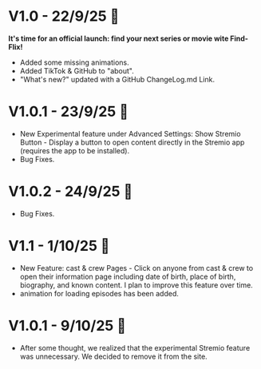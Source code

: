 # V1.0 - 22/9/25 📆
**It's time for an official launch: find your next series or movie wite Find-Flix!**
- Added some missing animations.
- Added TikTok & GitHub to "about".
- "What's new?" updated with a GitHub ChangeLog.md Link.
# V1.0.1 - 23/9/25 📅
- New Experimental feature under Advanced Settings: Show Stremio Button - Display a button to open content directly in the Stremio app (requires the app to be installed).
- Bug Fixes.
# V1.0.2 - 24/9/25 📅
- Bug Fixes.
# V1.1 - 1/10/25 📆
- New Feature: cast & crew Pages - Click on anyone from cast & crew to open their information page including date of birth, place of birth, biography, and known content. I plan to improve this feature over time.
- animation for loading episodes has been added.
# V1.0.1 - 9/10/25 📆
- After some thought, we realized that the experimental Stremio feature was unnecessary. We decided to remove it from the site.
